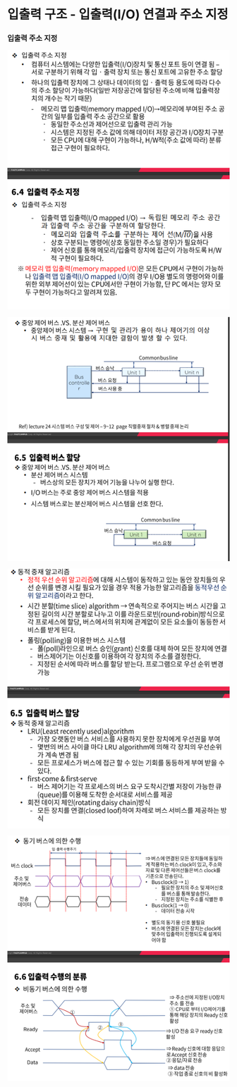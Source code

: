 # 입출력 구조 - 입출력(I/O) 연결과 주소 지정



### 입출력 주소 지정

![img](../image/컴퓨터구조/ca_image60.png)

![img](../image/컴퓨터구조/ca_image61.png)

![img](../image/컴퓨터구조/ca_image62.png)

![img](../image/컴퓨터구조/ca_image63.png)